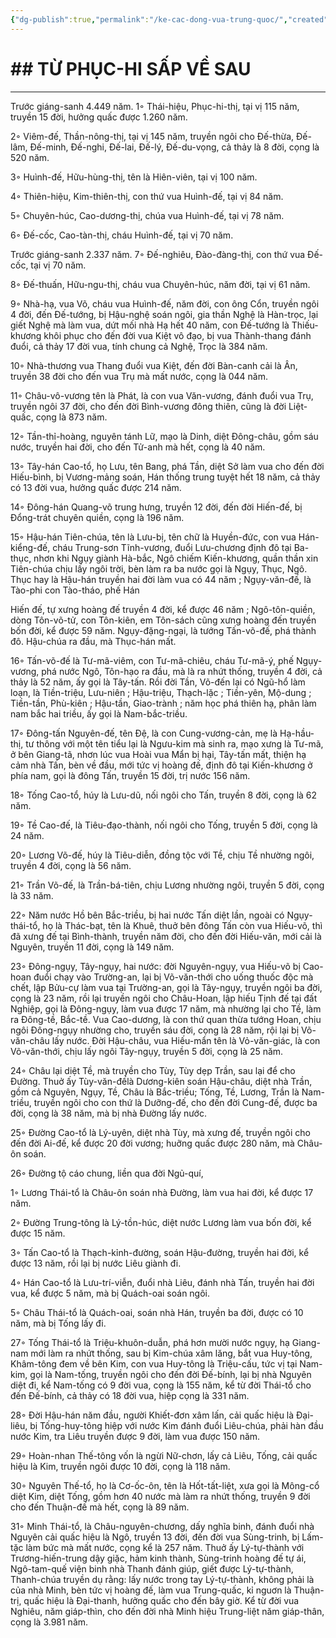 ```yaml
---
{"dg-publish":true,"permalink":"/ke-cac-dong-vua-trung-quoc/","created":"2025-08-15T19:37:33.355+07:00"}
---
```



# ## TỪ PHỤC-HI SẤP VỀ SAU


* * *


Trước giáng-sanh 4.449 năm. 1◦ Thái-hiệu, Phục-hi-thị, tại vị 115 năm, truyền 15 đời, hưởng quấc được 1.260 năm.

2◦ Viêm-đế, Thần-nông-thị, tại vị 145 năm, truyền ngôi cho Đế-thừa, Đế-lâm, Đế-minh, Đế-nghi, Đế-lai, Đế-lý, Đế-du-vọng, cả thảy là 8 đời, cọng là 520 năm.

3◦ Huình-đế, Hữu-hùng-thị, tên là Hiên-viên, tại vị 100 năm.

4◦ Thiên-hiệu, Kim-thiên-thị, con thứ vua Huình-đế, tại vị 84 năm.

5◦ Chuyên-húc, Cao-dương-thị, chúa vua Huình-đế, tại vị 78 năm.

6◦ Đế-cốc, Cao-tàn-thị, cháu Huình-đế, tại vị 70 năm.

Trước giáng-sanh 2.337 năm. 7◦ Đế-nghiêu, Đào-đàng-thị, con thứ vua Đế-cốc, tại vị 70 năm.

8◦ Đế-thuấn, Hữu-ngu-thị, cháu vua Chuyên-húc, năm đời, tại vị 61 năm.

9◦ Nhà-hạ, vua Võ, cháu vua Huình-đế, năm đời, con ông Cổn, truyền ngôi 4 đời, đến Đế-tướng, bị Hậu-nghệ soán ngôi, gia thần Nghệ là Hàn-trọc, lại giết Nghệ mà làm vua, dứt mối nhà Hạ hết 40 năm, con Đế-tướng là Thiếu-khương khôi phục cho đến đời vua Kiệt vô đạo, bị vua Thành-thang đánh đuổi, cả thảy 17 đời vua, tính chung cả Nghệ, Trọc là 384 năm.

10◦ Nhà-thương vua Thang đuổi vua Kiệt, đến đời Bàn-canh cải là Ân, truyền 38 đời cho đến vua Trụ mà mất nước, cọng là 044 năm.

11◦ Châu-vô-vương tên là Phát, là con vua Văn-vương, đánh đuổi vua Trụ, truyền ngôi 37 đời, cho đến đời Bình-vương đông thiên, cũng là đời Liệt-quấc, cọng là 873 năm.

12◦ Tần-thỉ-hoàng, nguyên tánh Lữ, mạo là Dinh, diệt Đông-châu, gồm sáu nước, truyền hai đời, cho đến Tử-anh mà hết, cọng là 40 năm.

13◦ Tây-hán Cao-tổ, họ Lưu, tên Bang, phá Tần, diệt Sở làm vua cho đến đời Hiếu-bình, bị Vương-mảng soán, Hán thống trung tuyệt hết 18 năm, cả thảy có 13 đời vua, hưởng quấc được 214 năm.

14◦ Đông-hán Quang-võ trung hưng, truyền 12 đời, đến đời Hiến-đế, bị Đổng-trát chuyên quiền, cọng là 196 năm.

15◦ Hậu-hán Tiên-chúa, tên là Lưu-bị, tên chữ là Huyền-đức, con vua Hán-kiểng-đế, cháu Trung-sơn Tĩnh-vương, đuổi Lưu-chương định đô tại Ba-thục, nhơn khi Ngụy giành Hà-bắc, Ngô chiếm Kiến-khương, quần thần xin Tiên-chúa chịu lấy ngôi trời, bèn làm ra ba nước gọi là Ngụy, Thục, Ngô. Thục hay là Hậu-hán truyền hai đời làm vua có 44 năm ; Ngụy-văn-đế, là Tào-phi con Tào-tháo, phế Hán

Hiến đế, tự xưng hoàng đế truyền 4 đời, kể được 46 năm ; Ngô-tôn-quiền, dòng Tôn-võ-tử, con Tôn-kiên, em Tôn-sách cũng xưng hoàng đến truyền bốn đời, kể được 59 năm. Ngụy-đặng-ngại, là tướng Tấn-võ-đế, phá thành đô. Hậu-chúa ra đầu, mà Thục-hán mất.

16◦ Tấn-võ-đế là Tư-mã-viêm, con Tư-mã-chiêu, cháu Tư-mã-ý, phế Ngụy-vương, phá nước Ngô, Tôn-hạo ra đầu, mà là ra nhứt thống, truyền 4 đời, cả thảy là 52 năm, ấy gọi là Tây-tấn. Rồi đời Tần, Võ-đến lại có Ngũ-hổ làm loạn, là Tiền-triệu, Lưu-niên ; Hậu-triệu, Thạch-lặc ; Tiền-yên, Mộ-dung ; Tiền-tần, Phù-kiên ; Hậu-tần, Giao-trành ; năm học phá thiên hạ, phân làm nam bắc hai triều, ấy gọi là Nam-bắc-triều.

17◦ Đông-tấn Nguyên-đế, tên Đệ, là con Cung-vương-cản, mẹ là Hạ-hầu-thị, tư thông với một tên tiểu lại là Ngưu-kim mà sinh ra, mạo xưng là Tư-mã, ở bên Giang-tã, nhơn lúc vua Hoài vua Mẩn bị hại, Tây-tấn mất, thiện hạ cảm nhà Tấn, bèn về đầu, mới tức vị hoàng đế, định đô tại Kiến-khương ở phía nam, gọi là đông Tấn, truyền 15 đời, trị nước 156 năm.

18◦ Tống Cao-tổ, húy là Lưu-dũ, nối ngôi cho Tấn, truyền 8 đời, cọng là 62 năm.

19◦ Tề Cao-đế, là Tiêu-đạo-thành, nối ngôi cho Tống, truyền 5 đời, cọng là 24 năm.

20◦ Lương Võ-đế, húy là Tiêu-diễn, đồng tộc với Tề, chịu Tề nhường ngôi, truyền 4 đời, cọng là 56 năm.

21◦ Trần Võ-đế, là Trần-bá-tiên, chịu Lương nhường ngôi, truyền 5 đời, cọng là 33 năm.

22◦ Năm nước Hồ bên Bắc-triều, bị hai nước Tấn diệt lần, ngoài có Ngụy-thái-tổ, họ là Thác-bạt, tên là Khuê, thuở bên đông Tấn còn vua Hiếu-võ, thì đã xưng đế tại Bình-thành, truyền năm đời, cho đến đời Hiếu-văn, mới cải là Nguyên, truyền 11 đời, cọng là 149 năm.

23◦ Đông-ngụy, Tây-ngụy, hai nước: đời Nguyên-ngụy, vua Hiếu-võ bị Cao-hoan đuổi chạy vào Trường-an, lại bị Võ-văn-thới cho uống thuốc độc mà chết, lập Bửu-cự làm vua tại Trường-an, gọi là Tây-ngụy, truyền ngôi ba đời, cọng là 23 năm, rồi lại truyền ngôi cho Châu-Hoan, lập hiếu Tịnh đế tại đất Nghiệp, gọi là Đông-ngụy, làm vua được 17 năm, mà nhường lại cho Tề, làm ra Đông-tề, Bắc-tề. Vua Cao-dương, là con thứ quan thừa tướng Hoan, chịu ngôi Đông-ngụy nhường cho, truyền sáu đời, cọng là 28 năm, rội lại bị Võ-văn-châu lấy nước. Đời Hậu-châu, vua Hiếu-mẩn tên là Vỏ-văn-giác, là con Võ-văn-thới, chịu lấy ngôi Tây-ngụy, truyền 5 đời, cọng là 25 năm.

24◦ Châu lại diệt Tề, mà truyền cho Tùy, Tùy dẹp Trần, sau lại để cho Đường. Thuở ấy Tùy-văn-đếlà Dương-kiên soán Hậu-châu, diệt nhà Trần, gồm cả Nguyên, Ngụy, Tề, Châu là Bắc-triều; Tống, Tề, Lương, Trần là Nam-triều, truyền ngôi cho con thứ là Dưỡng-đế, cho đến đời Cung-đế, được ba đời, cọng là 38 năm, mà bị nhà Đường lấy nước.

25◦ Đường Cao-tổ là Lý-uyên, diệt nhà Tùy, mà xưng đế, truyền ngôi cho đến đời Ai-đế, kể được 20 đời vương; huỡng quấc được 280 năm, mà Châu-ôn soán.

26◦ Đường tộ cáo chung, liền qua đời Ngủ-quí,

1◦ Lương Thái-tổ là Châu-ôn soán nhà Đường, làm vua hai đời, kể được 17 năm.

2◦ Đường Trung-tông là Lý-tồn-húc, diệt nước Lương làm vua bốn đời, kể được 15 năm.

3◦ Tấn Cao-tổ là Thạch-kỉnh-đường, soán Hậu-đường, truyền hai đời, kể được 13 năm, rồi lại bị nước Liêu giành đi.

4◦ Hán Cao-tổ là Lưu-trí-viễn, đuổi nhà Liêu, đánh nhà Tấn, truyền hai đời vua, kể được 5 năm, mà bị Quách-oai soán ngôi.

5◦ Châu Thái-tổ là Quách-oai, soán nhà Hán, truyền ba đời, được có 10 năm, mà bị Tống lấy đi.

27◦ Tống Thái-tổ là Triệu-khuôn-duẫn, phá hơn mười nước ngụy, hạ Giang-nam mới làm ra nhứt thống, sau bị Kim-chúa xâm lăng, bắt vua Huy-tông, Khâm-tông đem về bên Kim, con vua Huy-tông là Triệu-cấu, tức vị tại Nam-kim, gọi là Nam-tống, truyền ngôi cho đến đời Đế-bính, lại bị nhà Nguyên diệt đi, kể Nam-tống có 9 đời vua, cọng là 155 năm, kể từ đời Thái-tổ cho đến Đế-bính, cả thảy có 18 đời vua, hiệp cọng là 331 năm.

28◦ Đời Hậu-hán năm đầu, người Khiết-đơn xâm lấn, cải quấc hiệu là Đại-liêu, bị Tống-huy-tông hiệp với nước Kim đánh đuổi Liêu-chúa, phải hàn đầu nước Kim, tra Liêu truyền được 9 đời, làm vua được 150 năm.

29◦ Hoàn-nhan Thế-tông vốn là ngừi Nữ-chơn, lấy cả Liêu, Tống, cải quấc hiệu là Kim, truyền ngôi được 10 đời, cọng là 118 năm.

30◦ Nguyên Thế-tổ, họ là Cơ-ốc-ôn, tên là Hốt-tất-liệt, xưa gọi là Mông-cổ diệt Kim, diệt Tống, gồm hơn 40 nước mà làm ra nhứt thống, truyền 9 đời cho đến Thuận-đế mà hết, cọng là 89 năm.

31◦ Minh Thái-tổ, là Châu-nguyên-chương, dấy nghĩa binh, đánh đuổi nhà Nguyên cải quấc hiệu là Ngô, truyền 13 đời, đến đời vua Sùng-trinh, bị Lấm-tặc làm bức mà mất nước, cọng kể là 257 năm. Thuở ấy Lý-tự-thành với Trương-hiến-trung dậy giặc, hảm kinh thành, Sùng-trinh hoàng đế tự ái, Ngô-tam-quế viện binh nhà Thanh đánh giúp, giết được Lý-tự-thành, Thanh-chúa truyền dụ rằng: lấy nước trong tay Lý-tự-thành, không phải là của nhà Minh, bèn tức vị hoàng đế, làm vua Trung-quấc, kỉ nguơn là Thuận-trị, quấc hiệu là Đại-thanh, hưởng quấc cho đến bây giờ. Kể từ đời vua Nghiêu, năm giáp-thìn, cho đến đời nhà Minh hiệu Trung-liệt năm giáp-thân, cọng là 3.981 năm.





